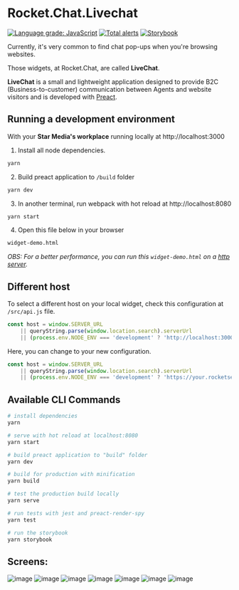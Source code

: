 # Rocket.Chat.Livechat
[![Language grade: JavaScript](https://img.shields.io/lgtm/grade/javascript/g/RocketChat/Rocket.Chat.Livechat.svg?logo=lgtm&logoWidth=18)](https://lgtm.com/projects/g/RocketChat/Rocket.Chat.Livechat/context:javascript)
[![Total alerts](https://img.shields.io/lgtm/alerts/g/RocketChat/Rocket.Chat.Livechat.svg?logo=lgtm&logoWidth=18)](https://lgtm.com/projects/g/RocketChat/Rocket.Chat.Livechat/alerts/)
[![Storybook](https://cdn.jsdelivr.net/gh/storybooks/brand@master/badge/badge-storybook.svg)](https://rocketchat.github.io/Rocket.Chat.Livechat)

Currently, it's very common to find chat pop-ups when you're browsing websites.

Those widgets, at Rocket.Chat, are called **LiveChat**.

**LiveChat** is a small and lightweight application designed to provide B2C (Business-to-customer) communication between Agents and website visitors and is developed with [Preact](https://preactjs.com).

## Running a development environment

With your **Star Media's workplace** running locally at http://localhost:3000
<br />

1. Install all node dependencies.
``` bash
yarn
```

2. Build preact application to `/build` folder
``` bash
yarn dev
```

3. In another terminal, run webpack with hot reload at http://localhost:8080
``` bash
yarn start
```

4. Open this file below in your browser
``` bash
widget-demo.html
```

*OBS: For a better performance, you can run this `widget-demo.html` on a [http server](https://github.com/http-party/http-server).*

## Different host

To select a different host on your local widget, check this configuration at `/src/api.js` file.

``` javascript
const host = window.SERVER_URL
	|| queryString.parse(window.location.search).serverUrl
	|| (process.env.NODE_ENV === 'development' ? 'http://localhost:3000' : null);
```

Here, you can change to your new configuration.

``` javascript
const host = window.SERVER_URL
	|| queryString.parse(window.location.search).serverUrl
	|| (process.env.NODE_ENV === 'development' ? 'https://your.rocketserver.com' : null);
```

## Available CLI Commands

``` bash
# install dependencies
yarn

# serve with hot reload at localhost:8080
yarn start

# build preact application to "build" folder
yarn dev

# build for production with minification
yarn build

# test the production build locally
yarn serve

# run tests with jest and preact-render-spy
yarn test

# run the storybook
yarn storybook
```

## Screens:
![image](https://user-images.githubusercontent.com/5263975/44279585-497b2980-a228-11e8-81a2-36bc3389549e.png)
![image](https://user-images.githubusercontent.com/5263975/44279599-5730af00-a228-11e8-8873-553ef53ee25a.png)
![image](https://user-images.githubusercontent.com/5263975/44279626-6f083300-a228-11e8-8886-c430b28a8e75.png)
![image](https://user-images.githubusercontent.com/5263975/44279634-74657d80-a228-11e8-9583-bf8079972696.png)
![image](https://user-images.githubusercontent.com/5263975/44279639-7b8c8b80-a228-11e8-9815-1a0e3540c4f5.png)
![image](https://user-images.githubusercontent.com/5263975/44279643-847d5d00-a228-11e8-804e-27b973dee8b2.png)
![image](https://user-images.githubusercontent.com/5263975/44279655-90691f00-a228-11e8-8511-4a328a77e5bb.png)
